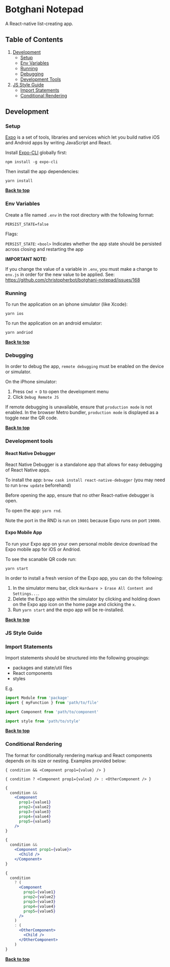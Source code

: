 # Botghani Notepad

A React-native list-creating app.

## Table of Contents

1. [Development](#development)
   * [Setup](#setup)
   * [Env Variables](#env-variables)
   * [Running](#running)
   * [Debugging](#debugging)
   * [Development Tools](#development-tools)
1. [JS Style Guide](#js-style-guide)
   * [Import Statements](#import-statements)
   * [Conditional Rendering](#conditional-rendering)


## Development
### Setup

[Expo](https://github.com/expo/expo) is a set of tools, libraries and services which let you build native iOS and Android apps by writing JavaScript and React.

Install [Expo-CLI](https://github.com/expo/expo-cli) globally first: 

    npm install -g expo-cli    

Then install the app dependencies:
    
    yarn install

**[Back to top](#table-of-contents)**

### Env Variables

Create a file named `.env` in the root directory with the following format:

```
PERSIST_STATE=false
```

Flags:

`PERSIST_STATE`: `<bool>` Indicates whether the app state should be persisted across closing and restarting the app

**IMPORTANT NOTE:**

If you change the value of a variable in `.env`, you must make a change to `env.js` in order for the new value to be applied.
See: https://github.com/christopherbot/botghani-notepad/issues/168

### Running

To run the application on an iphone simulator (like Xcode):

    yarn ios
    
To run the application on an android emulator:

    yarn andriod    

**[Back to top](#table-of-contents)**

### Debugging

In order to debug the app, `remote debugging` must be enabled on the device or simulator.

On the iPhone simulator:
1. Press `Cmd + D` to open the development menu
1. Click `Debug Remote JS`

If remote debugging is unavailable, ensure that `production mode` is not enabled. In the browser Metro bundler, `production mode` is displayed as a toggle near the QR code.

**[Back to top](#table-of-contents)**

### Development tools

#### React Native Debugger
React Native Debugger is a standalone app that allows for easy debugging of React Native apps.

To install the app: `brew cask install react-native-debugger` (you may need to run `brew update` beforehand)

Before opening the app, ensure that no other React-native debugger is open.

To open the app: `yarn rnd`.

Note the port in the RND is run on `19001` because Expo runs on port `19000`.

#### Expo Mobile App

To run your Expo app on your own personal mobile device download the Expo mobile app for iOS or Andriod.

To see the scanable QR code run:

    yarn start 

In order to install a fresh version of the Expo app, you can do the following:

1. In the simulator menu bar, click `Hardware > Erase All Content and Settings...`.
1. Delete the Expo app within the simulator by clicking and holding down on the Expo app icon on the home page and clicking the `x`.
1. Run `yarn start` and the expo app will be re-installed.

**[Back to top](#table-of-contents)**

### JS Style Guide

### Import Statements

Import statements should be structured into the following groupings:
- packages and state/util files
- React components
- styles

E.g.
```javascript
import Module from 'package'
import { myFunction } from 'path/to/file'

import Component from 'path/to/component'

import style from 'path/to/style'
```

**[Back to top](#table-of-contents)**

### Conditional Rendering
The format for conditionally rendering markup and React components depends on its size or nesting. Examples provided below:

`{ condition && <Component prop1={value} /> }`

`{ condition ? <Component prop1={value} /> : <OtherComponent /> }`

```jsx
{
  condition &&
    <Component
      prop1={value1}
      prop2={value2}
      prop3={value3}
      prop4={value4}
      prop5={value5}
    />
}
```

```jsx
{
  condition &&
    <Component prop1={value}>
      <Child />
    </Component>
}
```

```jsx
{
  condition
    ? (
      <Component
        prop1={value1}
        prop2={value2}
        prop3={value3}
        prop4={value4}
        prop5={value5}
      />
    )
    : (
      <OtherComponent>
        <Child />
      </OtherComponent>
    )
}
```

**[Back to top](#table-of-contents)**
